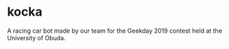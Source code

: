 # kocka

A racing car bot made by our team for the Geekday 2019 contest held at the University of Obuda.